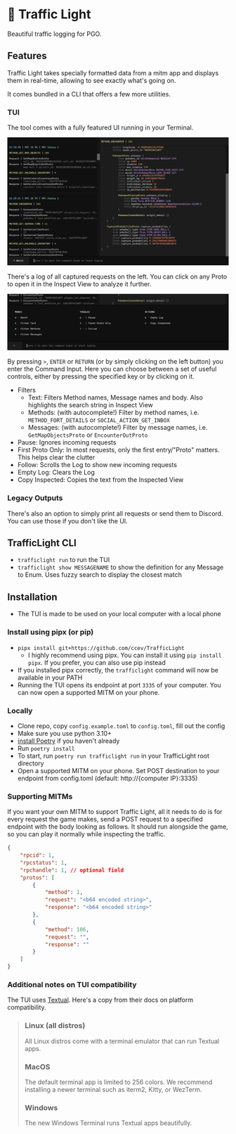 # 🚦 Traffic Light

Beautiful traffic logging for PGO. 

## Features

Traffic Light takes specially formatted data from a mitm app and displays them in real-time, 
allowing to see exactly what's going on.

It comes bundled in a CLI that offers a few more utilities.

### TUI

The tool comes with a fully featured UI running in your Terminal.

![Main Window](readme_assets/tui_1.png)

There's a log of all captured requests on the left. You can click on any Proto to open it 
in the Inspect View to analyze it further.

![Command Input](readme_assets/tui_2.png)

By pressing `>`, `ENTER` or `RETURN` (or by simply clicking on the left button) you enter 
the Command Input. Here you can choose between a set of useful controls, either by pressing 
the specified key or by clicking on it.

- Filters
  - Text: Filters Method names, Message names and body. Also highlights the search string in 
Inspect View
  - Methods: (with autocomplete!) Filter by method names, i.e. `METHOD_FORT_DETAILS` 
or `SOCIAL_ACTION_GET_INBOX` 
  - Messages: (with autocomplete!) Filter by message names, i.e. `GetMapObjectsProto` 
or `EncounterOutProto`
- Pause: Ignores incoming requests
- First Proto Only: In most requests, only the first entry/"Proto" matters. This helps clear 
the clutter
- Follow: Scrolls the Log to show new incoming requests
- Empty Log: Clears the Log
- Copy Inspected: Copies the text from the Inspected View

### Legacy Outputs

There's also an option to simply print all requests or send them to Discord. You can use those 
if you don't like the UI.

## TrafficLight CLI

- `trafficlight run` to run the TUI
- `trafficlight show MESSAGENAME` to show the definition for any Message to Enum. Uses fuzzy search to display 
the closest match

## Installation

- The TUI is made to be used on your local computer with a local phone

### Install using pipx (or pip)

- `pipx install git+https://github.com/ccev/TrafficLight`
  - I highly recommend using pipx. You can install it using `pip install pipx`. If you prefer, you can also use pip instead
- If you installed pipx correctly, the `trafficlight` command will now be available in your PATH
- Running the TUI opens its endpoint at port `3335` of your computer. You can now open a supported MITM on your phone.

### Locally

- Clone repo, copy `config.example.toml` to `config.toml`, fill out the config
- Make sure you use python 3.10+
- [install Poetry](https://python-poetry.org/docs/#installation) if you haven't already
- Run `poetry install`
- To start, run `poetry run trafficlight run` in your TrafficLight root directory
- Open a supported MITM on your phone. Set POST destination to your endpoint from config.toml
(default: http://{computer IP}:3335)

### Supporting MITMs

If you want your own MITM to support Traffic Light, all it needs to do is for every request the game makes, 
send a POST request to a specified endpoint with the body looking as follows. It should run alongside 
the game, so you can play it normally while inspecting the traffic.

```json
{
    "rpcid": 1,
    "rpcstatus": 1,
    "rpchandle": 1, // optional field
    "protos": [
        {
            "method": 1,
            "request": "<b64 encoded string>",
            "response": "<b64 encoded string>"
        },
        {
            "method": 106,
            "request": "",
            "response": ""
        }
    ]
}
```

### Additional notes on TUI compatibility

The TUI uses [Textual](https://github.com/Textualize/textual). 
Here's a copy from their docs on platform compatibility.

> ### Linux (all distros)
>All Linux distros come with a terminal emulator that can run Textual apps.
> ### MacOS
>The default terminal app is limited to 256 colors. We recommend installing a newer terminal such as iterm2, Kitty, or WezTerm.
> ### Windows
> The new Windows Terminal runs Textual apps beautifully.
